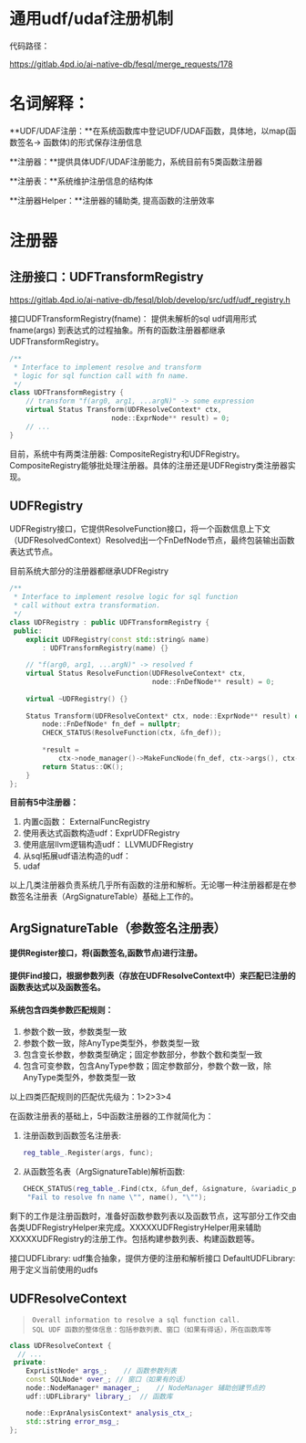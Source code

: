 # 通用udf/udaf注册机制

代码路径：

https://gitlab.4pd.io/ai-native-db/fesql/merge_requests/178

# 名词解释：

**UDF/UDAF注册：**在系统函数库中登记UDF/UDAF函数，具体地，以map(函数签名→ 函数体)的形式保存注册信息

**注册器：**提供具体UDF/UDAF注册能力，系统目前有5类函数注册器

**注册表：**系统维护注册信息的结构体

**注册器Helper：**注册器的辅助类, 提高函数的注册效率

# 注册器

## 注册接口：UDFTransformRegistry

https://gitlab.4pd.io/ai-native-db/fesql/blob/develop/src/udf/udf_registry.h

接口UDFTransformRegistry(fname)： 提供未解析的sql udf调用形式 fname(args) 到表达式的过程抽象。所有的函数注册器都继承UDFTransformRegistry。

```C++
/**
 * Interface to implement resolve and transform
 * logic for sql function call with fn name.
 */
class UDFTransformRegistry {
    // transform "f(arg0, arg1, ...argN)" -> some expression
    virtual Status Transform(UDFResolveContext* ctx,
                         node::ExprNode** result) = 0;
    // ...
}   
```



目前，系统中有两类注册器: CompositeRegistry和UDFRegistry。 CompositeRegistry能够批处理注册器。具体的注册还是UDFRegistry类注册器实现。

## UDFRegistry

UDFRegistry接口，它提供ResolveFunction接口，将一个函数信息上下文（UDFResolvedContext）Resolved出一个FnDefNode节点，最终包装输出函数表达式节点。

目前系统大部分的注册器都继承UDFRegistry

```C++
/**
 * Interface to implement resolve logic for sql function
 * call without extra transformation.
 */
class UDFRegistry : public UDFTransformRegistry {
 public:
    explicit UDFRegistry(const std::string& name)
        : UDFTransformRegistry(name) {}
 
    // "f(arg0, arg1, ...argN)" -> resolved f
    virtual Status ResolveFunction(UDFResolveContext* ctx,
                                   node::FnDefNode** result) = 0;
 
    virtual ~UDFRegistry() {}
 
    Status Transform(UDFResolveContext* ctx, node::ExprNode** result) override {
        node::FnDefNode* fn_def = nullptr;
        CHECK_STATUS(ResolveFunction(ctx, &fn_def));
 
        *result =
            ctx->node_manager()->MakeFuncNode(fn_def, ctx->args(), ctx->over());
        return Status::OK();
    }
};
```

**目前有5中注册器：**

1. 内置c函数： ExternalFuncRegistry
2. 使用表达式函数构造udf：ExprUDFRegistry
3. 使用底层llvm逻辑构造udf： LLVMUDFRegistry
4. 从sql拓展udf语法构造的udf： 
5. udaf

以上几类注册器负责系统几乎所有函数的注册和解析。无论哪一种注册器都是在参数签名注册表（ArgSignatureTable）基础上工作的。

## ArgSignatureTable（参数签名注册表）

#### 提供Register接口，将(函数签名,函数节点)进行注册。

#### 提供Find接口，根据参数列表（存放在UDFResolveContext中）来匹配已注册的函数表达式以及函数签名。

#### 系统包含四类参数匹配规则：

1. 参数个数一致，参数类型一致
2. 参数个数一致，除AnyType类型外，参数类型一致
3. 包含变长参数，参数类型确定；固定参数部分，参数个数和类型一致
4. 包含可变参数，包含AnyType参数；固定参数部分，参数个数一致，除AnyType类型外，参数类型一致

以上四类匹配规则的匹配优先级为：1>2>3>4

在函数注册表的基础上，5中函数注册器的工作就简化为：

1. 注册函数到函数签名注册表: 

   ```C++
   reg_table_.Register(args, func);
   ```

2. 从函数签名表（ArgSignatureTable)解析函数: 

   ```C++
   CHECK_STATUS(reg_table_.Find(ctx, &fun_def, &signature, &variadic_pos),
    "Fail to resolve fn name \"", name(), "\"");
   ```

剩下的工作是注册函数时，准备好函数参数列表以及函数节点，这写部分工作交由各类UDFRegistryHelper来完成。XXXXXUDFRegistryHelper用来辅助XXXXXUDFRegistry的注册工作。包括构建参数列表、构建函数题等。



接口UDFLibrary: udf集合抽象，提供方便的注册和解析接口
DefaultUDFLibrary: 用于定义当前使用的udfs





## UDFResolveContext

> ```
> Overall information to resolve a sql function call.
> SQL UDF 函数的整体信息：包括参数列表、窗口（如果有得话），所在函数库等
> ```

```c++
class UDFResolveContext {
  // ...
 private:
    ExprListNode* args_;	// 函数参数列表
    const SQLNode* over_; // 窗口（如果有的话）
    node::NodeManager* manager_;	// NodeManager 辅助创建节点的
    udf::UDFLibrary* library_;	// 函数库

    node::ExprAnalysisContext* analysis_ctx_;
    std::string error_msg_;
};
```

